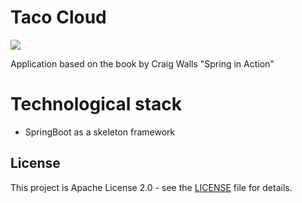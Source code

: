 # Taco Cloud

<img src="https://github.com/sanchev/taco-cloud/workflows/Build_and_Test/badge.svg?branch=main"><br>

Application based on the book by Craig Walls "Spring in Action"

# Technological stack
- SpringBoot as a skeleton framework

## License
This project is Apache License 2.0 - see the [LICENSE](LICENSE) file for details.
